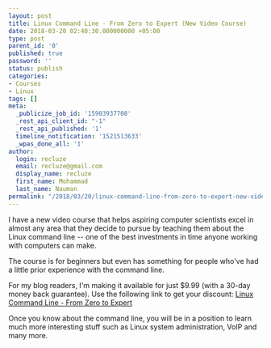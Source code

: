 ```yaml
---
layout: post
title: Linux Command Line - From Zero to Expert (New Video Course)
date: 2018-03-20 02:40:30.000000000 +05:00
type: post
parent_id: '0'
published: true
password: ''
status: publish
categories:
- Courses
- Linux
tags: []
meta:
  _publicize_job_id: '15903937708'
  _rest_api_client_id: "-1"
  _rest_api_published: '1'
  timeline_notification: '1521513633'
  _wpas_done_all: '1'
author:
  login: recluze
  email: recluze@gmail.com
  display_name: recluze
  first_name: Mohammad
  last_name: Nauman
permalink: "/2018/03/20/linux-command-line-from-zero-to-expert-new-video-course/"
---
```

I have a new video course that helps aspiring computer scientists excel in almost any area that they decide to pursue by teaching them about the Linux command line -- one of the best investments in time anyone working with computers can make.

The course is for beginners but even has something for people who've had a little prior experience with the command line.

For my blog readers, I'm making it available for just $9.99 (with a 30-day money back guarantee). Use the following link to get your discount: [Linux Command Line - From Zero to Expert](https://www.udemy.com/linux-command-line-zero-to-expert/?couponCode=RECLYBLOG999)

Once you know about the command line, you will be in a position to learn much more interesting stuff such as Linux system administration, VoIP and many more.

&nbsp;

&nbsp;

